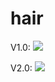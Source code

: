 # hair
V1.0:
![](https://github.com/shadowP12/hair/blob/main/screenshots/1.gif)  

V2.0:
![](https://github.com/shadowP12/hair/blob/main/screenshots/2.gif)  